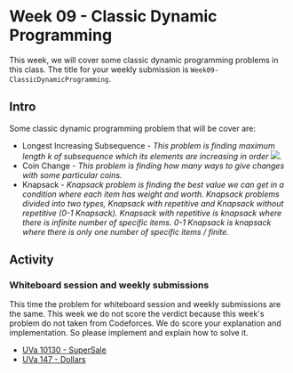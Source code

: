 # Week 09 - Classic Dynamic Programming
This week, we will cover some classic dynamic programming problems in this class. The title for your weekly submission is `Week09-ClassicDynamicProgramming`.

## Intro
Some classic dynamic programming problem that will be cover are:
- Longest Increasing Subsequence - <i>This problem is finding maximum length k of subsequence which its elements are increasing in order <img src="http://latex.codecogs.com/svg.latex?a_1%3Ca_2%3C...%3Ca_k">.</i>
- Coin Change - <i>This problem is finding how many ways to give changes with some particular coins.</i>
- Knapsack - <i>Knapsack problem is finding the best value we can get in a condition where each item has weight and worth. Knapsack problems divided into two types, Knapsack with repetitive and Knapsack without repetitive (0-1 Knapsack). Knapsack with repetitive is knapsack where there is infinite number of specific items. 0-1 Knapsack is knapsack where there is only one number of specific items / finite.</i>

## Activity
### Whiteboard session and weekly submissions
This time the problem for whiteboard session and weekly submissions are the same. This week we do not score the verdict because this week's problem do not taken from Codeforces. We do score your explanation and implementation. So please implement and explain how to solve it.
- [UVa 10130 - SuperSale](https://uva.onlinejudge.org/index.php?option=com_onlinejudge&Itemid=8&category=24&page=show_problem&problem=1071)
- [UVa 147 - Dollars](https://uva.onlinejudge.org/index.php?option=com_onlinejudge&Itemid=8&category=24&page=show_problem&problem=83)
